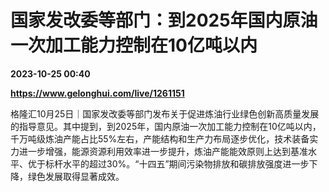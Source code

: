 # 国家发改委等部门：到2025年国内原油一次加工能力控制在10亿吨以内

**2023-10-25 00:40**

**https://www.gelonghui.com/live/1261151**

格隆汇10月25日｜国家发改委等部门发布关于促进炼油行业绿色创新高质量发展的指导意见。其中提到，到2025年，国内原油一次加工能力控制在10亿吨以内，千万吨级炼油产能占比55%左右，产能结构和生产力布局逐步优化，技术装备实力进一步增强，能源资源利用效率进一步提升，炼油产能能效原则上达到基准水平、优于标杆水平的超过30%。“十四五”期间污染物排放和碳排放强度进一步下降，绿色发展取得显著成效。